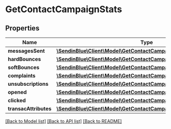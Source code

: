 # GetContactCampaignStats

## Properties
Name | Type | Description | Notes
------------ | ------------- | ------------- | -------------
**messagesSent** | [**\SendinBlue\Client\Model\GetContactCampaignStatsMessagesSent[]**](GetContactCampaignStatsMessagesSent.md) |  | [optional] 
**hardBounces** | [**\SendinBlue\Client\Model\GetContactCampaignStatsMessagesSent[]**](GetContactCampaignStatsMessagesSent.md) |  | [optional] 
**softBounces** | [**\SendinBlue\Client\Model\GetContactCampaignStatsMessagesSent[]**](GetContactCampaignStatsMessagesSent.md) |  | [optional] 
**complaints** | [**\SendinBlue\Client\Model\GetContactCampaignStatsMessagesSent[]**](GetContactCampaignStatsMessagesSent.md) |  | [optional] 
**unsubscriptions** | [**\SendinBlue\Client\Model\GetContactCampaignStatsUnsubscriptions**](GetContactCampaignStatsUnsubscriptions.md) |  | [optional] 
**opened** | [**\SendinBlue\Client\Model\GetContactCampaignStatsOpened[]**](GetContactCampaignStatsOpened.md) |  | [optional] 
**clicked** | [**\SendinBlue\Client\Model\GetContactCampaignStatsClicked[]**](GetContactCampaignStatsClicked.md) |  | [optional] 
**transacAttributes** | [**\SendinBlue\Client\Model\GetContactCampaignStatsTransacAttributes[]**](GetContactCampaignStatsTransacAttributes.md) |  | [optional] 

[[Back to Model list]](../../README.md#documentation-for-models) [[Back to API list]](../../README.md#documentation-for-api-endpoints) [[Back to README]](../../README.md)


